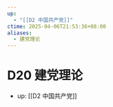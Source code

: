```yaml
---
up:
  - "[[D2 中国共产党]]"
ctime: 2025-04-06T21:53:36+08:00
aliases:
  - 建党理论
---
```


# D20 建党理论

- up: [[D2 中国共产党]]
